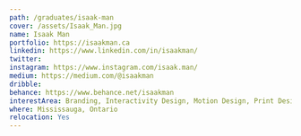 ```yaml
---
path: /graduates/isaak-man
cover: /assets/Isaak_Man.jpg
name: Isaak Man
portfolio: https://isaakman.ca
linkedin: https://www.linkedin.com/in/isaakman/
twitter: 
instagram: https://www.instagram.com/isaak.man/
medium: https://medium.com/@isaakman
dribble:
behance: https://www.behance.net/isaakman
interestArea: Branding, Interactivity Design, Motion Design, Print Design, Packaging Design, Product Design
where: Mississauga, Ontario
relocation: Yes
---
```

